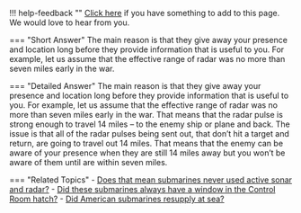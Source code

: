 !!! help-feedback ""
    [Click here](https://other.example.com/feedback) if you have something to add to this page. We would love to hear from you.

=== "Short Answer"
    The main reason is that they give away your presence and location long before they provide information that is useful to you. For example, let us assume that the effective range of radar was no more than seven miles early in the war.

=== "Detailed Answer"
    The main reason is that they give away your presence and location long before they provide information that is useful to you.  For example, let us assume that the effective range of radar was no more than seven miles early in the war.  That means that the radar pulse is strong enough to travel 14 miles – to the enemy ship or plane and back.  The issue is that all of the radar pulses being sent out, that don’t hit a target and return, are going to travel out 14 miles.  That means that the enemy can be aware of your presence when they are still 14 miles away but you won’t be aware of them until are within seven miles.

=== "Related Topics"
    - [Does that mean submarines never used active sonar and radar?](./does-that-mean-submarines-never-used-active-sonar-and-radar.md)
    - [Did these submarines always have a window in the Control Room hatch?](./did-these-submarines-always-have-a-window-in-the-control-room-hatch.md)
    - [Did American submarines resupply at sea?](./did-american-submarines-resupply-at-sea.md)
